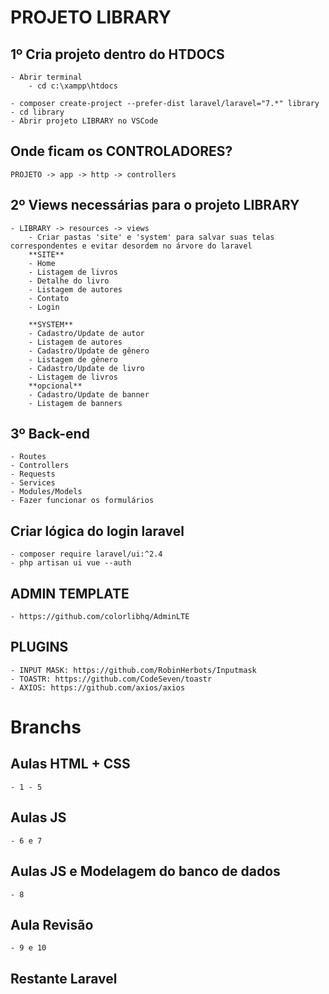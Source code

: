 # PROJETO LIBRARY  

## 1º Cria projeto dentro do HTDOCS
    - Abrir terminal
        - cd c:\xampp\htdocs  

    - composer create-project --prefer-dist laravel/laravel="7.*" library
    - cd library
    - Abrir projeto LIBRARY no VSCode

## Onde ficam os CONTROLADORES?
    PROJETO -> app -> http -> controllers

## 2º Views necessárias para o projeto LIBRARY
    - LIBRARY -> resources -> views  
        - Criar pastas 'site' e 'system' para salvar suas telas correspondentes e evitar desordem no árvore do laravel  
        **SITE**  
        - Home  
        - Listagem de livros  
        - Detalhe do livro
        - Listagem de autores  
        - Contato  
        - Login   
  
        **SYSTEM**  
        - Cadastro/Update de autor
        - Listagem de autores
        - Cadastro/Update de gênero
        - Listagem de gênero
        - Cadastro/Update de livro
        - Listagem de livros
        **opcional**
        - Cadastro/Update de banner
        - Listagem de banners

## 3º Back-end
    - Routes
    - Controllers
    - Requests
    - Services
    - Modules/Models
    - Fazer funcionar os formulários

## Criar lógica do login laravel
    - composer require laravel/ui:^2.4
    - php artisan ui vue --auth

## ADMIN TEMPLATE  
    - https://github.com/colorlibhq/AdminLTE  

## PLUGINS  
    - INPUT MASK: https://github.com/RobinHerbots/Inputmask  
    - TOASTR: https://github.com/CodeSeven/toastr  
    - AXIOS: https://github.com/axios/axios


# Branchs
## Aulas HTML + CSS
    - 1 - 5

## Aulas JS
    - 6 e 7

## Aulas JS e Modelagem do banco de dados
    - 8

## Aula Revisão
    - 9 e 10

## Restante Laravel


